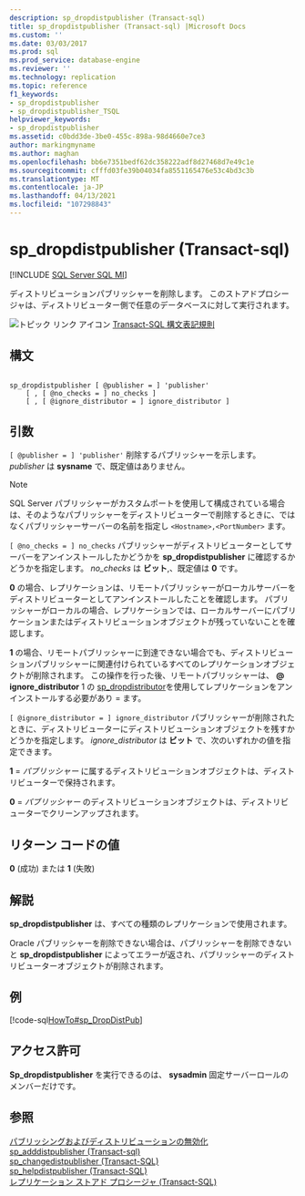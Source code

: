 ```yaml
---
description: sp_dropdistpublisher (Transact-sql)
title: sp_dropdistpublisher (Transact-sql) |Microsoft Docs
ms.custom: ''
ms.date: 03/03/2017
ms.prod: sql
ms.prod_service: database-engine
ms.reviewer: ''
ms.technology: replication
ms.topic: reference
f1_keywords:
- sp_dropdistpublisher
- sp_dropdistpublisher_TSQL
helpviewer_keywords:
- sp_dropdistpublisher
ms.assetid: c0bdd3de-3be0-455c-898a-98d4660e7ce3
author: markingmyname
ms.author: maghan
ms.openlocfilehash: bb6e7351bedf62dc358222adf8d27468d7e49c1e
ms.sourcegitcommit: cfffd03fe39b04034fa8551165476e53c4bd3c3b
ms.translationtype: MT
ms.contentlocale: ja-JP
ms.lasthandoff: 04/13/2021
ms.locfileid: "107298843"
---
```

# <a name="sp_dropdistpublisher-transact-sql"></a>sp_dropdistpublisher (Transact-sql)
[!INCLUDE [SQL Server SQL MI](../../includes/applies-to-version/sql-asdbmi.md)]

  ディストリビューションパブリッシャーを削除します。 このストアドプロシージャは、ディストリビューター側で任意のデータベースに対して実行されます。  
  
 ![トピック リンク アイコン](../../database-engine/configure-windows/media/topic-link.gif "トピック リンク アイコン") [Transact-SQL 構文表記規則](../../t-sql/language-elements/transact-sql-syntax-conventions-transact-sql.md)  
  
## <a name="syntax"></a>構文  
  
```  
  
sp_dropdistpublisher [ @publisher = ] 'publisher'  
    [ , [ @no_checks = ] no_checks ]  
    [ , [ @ignore_distributor = ] ignore_distributor ]  
```  
  
## <a name="arguments"></a>引数  
`[ @publisher = ] 'publisher'` 削除するパブリッシャーを示します。 *publisher* は **sysname** で、既定値はありません。  
 
> [!NOTE]
> SQL Server パブリッシャーがカスタムポートを使用して構成されている場合は、そのようなパブリッシャーをディストリビューターで削除するときに、ではなくパブリッシャーサーバーの名前を指定し `<Hostname>,<PortNumber>` ます。 
  
`[ @no_checks = ] no_checks` パブリッシャーがディストリビューターとしてサーバーをアンインストールしたかどうかを **sp_dropdistpublisher** に確認するかどうかを指定します。 *no_checks* は **ビット**,、既定値は **0** です。  
  
 **0** の場合、レプリケーションは、リモートパブリッシャーがローカルサーバーをディストリビューターとしてアンインストールしたことを確認します。 パブリッシャーがローカルの場合、レプリケーションでは、ローカルサーバーにパブリケーションまたはディストリビューションオブジェクトが残っていないことを確認します。  
  
 **1** の場合、リモートパブリッシャーに到達できない場合でも、ディストリビューションパブリッシャーに関連付けられているすべてのレプリケーションオブジェクトが削除されます。 この操作を行った後、リモートパブリッシャーは、 **\@ ignore_distributor** 1 の [sp_dropdistributor](../../relational-databases/system-stored-procedures/sp-dropdistributor-transact-sql.md)を使用してレプリケーションをアンインストールする必要があり  =  ます。  
  
`[ @ignore_distributor = ] ignore_distributor` パブリッシャーが削除されたときに、ディストリビューターにディストリビューションオブジェクトを残すかどうかを指定します。 *ignore_distributor* は **ビット** で、次のいずれかの値を指定できます。  
  
 **1** = *パブリッシャー* に属するディストリビューションオブジェクトは、ディストリビューターで保持されます。  
  
 **0** = *パブリッシャー* のディストリビューションオブジェクトは、ディストリビューターでクリーンアップされます。  
  
## <a name="return-code-values"></a>リターン コードの値  
 **0** (成功) または **1** (失敗)  
  
## <a name="remarks"></a>解説  
 **sp_dropdistpublisher** は、すべての種類のレプリケーションで使用されます。  
  
 Oracle パブリッシャーを削除できない場合は、パブリッシャーを削除できないと **sp_dropdistpublisher** によってエラーが返され、パブリッシャーのディストリビューターオブジェクトが削除されます。  
  
## <a name="example"></a>例  
 [!code-sql[HowTo#sp_DropDistPub](../../relational-databases/replication/codesnippet/tsql/sp-dropdistpublisher-tra_1.sql)]  
  
## <a name="permissions"></a>アクセス許可  
 **Sp_dropdistpublisher** を実行できるのは、 **sysadmin** 固定サーバーロールのメンバーだけです。  
  
## <a name="see-also"></a>参照  
 [パブリッシングおよびディストリビューションの無効化](../../relational-databases/replication/disable-publishing-and-distribution.md)   
 [sp_adddistpublisher &#40;Transact-sql&#41;](../../relational-databases/system-stored-procedures/sp-adddistpublisher-transact-sql.md)   
 [sp_changedistpublisher (Transact-SQL)](../../relational-databases/system-stored-procedures/sp-changedistpublisher-transact-sql.md)   
 [sp_helpdistpublisher &#40;Transact-SQL&#41;](../../relational-databases/system-stored-procedures/sp-helpdistpublisher-transact-sql.md)   
 [レプリケーション ストアド プロシージャ &#40;Transact-SQL&#41;](../../relational-databases/system-stored-procedures/replication-stored-procedures-transact-sql.md)  
  
  
